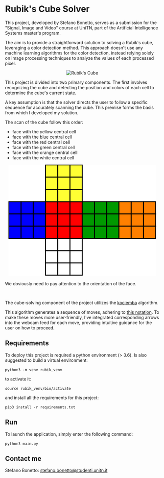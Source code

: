 # Rubik's Cube Solver
This project, developed by Stefano Bonetto, serves as a submission for the "Signal, Image and Video" course at UniTN, part of the Artificial Intelligence Systems master's program.

The aim is to provide a straightforward solution to solving a Rubik's cube, leveraging a color detection method. This approach doesn't use any machine learning algorithms for the color detection, instead relying solely on image processing techniques to analyze the values of each processed pixel.

<p align="center">
  <img src="pngs/cube/rubik_cube.gif" alt="Rubik's Cube" />
</p>

This project is divided into two primary components. The first involves recognizing the cube and detecting the position and colors of each cell to determine the cube's current state.

A key assumption is that the solver directs the user to follow a specific sequence for accurately scanning the cube. This premise forms the basis from which I developed my solution.

The scan of the cube follow this order:

<ul>
  <li>face with the yellow central cell</li>
  <li>face with the blue central cell</li>
  <li>face with the red central cell</li>
  <li>face with the green central cell</li>
  <li>face with the orange central cell</li>
  <li>face with the white central cell</li>
</ul>

<p align="center">
  <img src="pngs/cube/cube_normal.png">
</p>

We obviously need to pay attention to the orientation of the face.

<br>

The cube-solving component of the project utilizes the [kociemba](https://github.com/muodov/kociemba) algorithm. 

This algorithm generates a sequence of moves, adhering to [this notation](https://ruwix.com/the-rubiks-cube/notation/). To make these moves more user-friendly, I've integrated corresponding arrows into the webcam feed for each move, providing intuitive guidance for the user on how to proceed.

## Requirements
To deploy this project is required a python environment (> 3.6). Is also suggested to build a virtual environment:
```
python3 -m venv rubik_venv
```
to activate it:
```
source rubik_venv/bin/activate
```
and install all the requirements for this project:
```
pip3 install -r requirements.txt
```

## Run

To launch the application, simply enter the following command:
```
python3 main.py
```

## Contact me
Stefano Bonetto: stefano.bonetto@studenti.unitn.it <br>
                 

